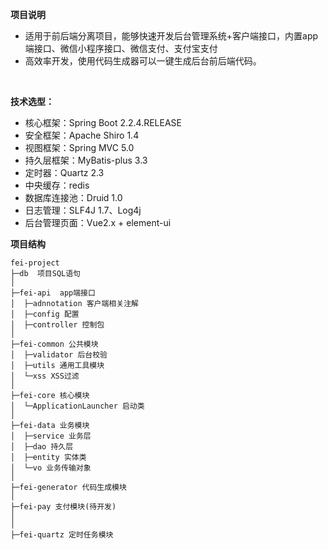 **项目说明**
- 适用于前后端分离项目，能够快速开发后台管理系统+客户端接口，内置app端接口、微信小程序接口、微信支付、支付宝支付
- 高效率开发，使用代码生成器可以一键生成后台前后端代码。

<br>

**技术选型：**
- 核心框架：Spring Boot 2.2.4.RELEASE
- 安全框架：Apache Shiro 1.4
- 视图框架：Spring MVC 5.0
- 持久层框架：MyBatis-plus 3.3
- 定时器：Quartz 2.3
- 中央缓存：redis
- 数据库连接池：Druid 1.0
- 日志管理：SLF4J 1.7、Log4j
- 后台管理页面：Vue2.x + element-ui
  <br>

**项目结构**
```
fei-project
├─db  项目SQL语句
│
├─fei-api  app端接口
│  ├─adnnotation 客户端相关注解
│  ├─config 配置
│  ├─controller 控制包
│
├─fei-common 公共模块
│  ├─validator 后台校验
│  ├─utils 通用工具模块
│  └─xss XSS过滤
│
├─fei-core 核心模块
│  └─ApplicationLauncher 启动类
│
├─fei-data 业务模块
│  ├─service 业务层
│  ├─dao 持久层
│  ├─entity 实体类
│  └─vo 业务传输对象
│
├─fei-generator 代码生成模块
│
├─fei-pay 支付模块(待开发)
│
│
├─fei-quartz 定时任务模块
```
